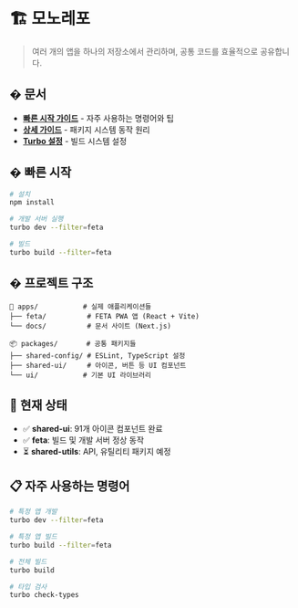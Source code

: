 # 🏗️ 모노레포

> 여러 개의 앱을 하나의 저장소에서 관리하며, 공통 코드를 효율적으로 공유합니다.

## � 문서

- **[빠른 시작 가이드](./docs/QUICK_START.md)** - 자주 사용하는 명령어와 팁
- **[상세 가이드](./docs/MONOREPO_GUIDE.md)** - 패키지 시스템 동작 원리
- **[Turbo 설정](./docs/TURBO_CONFIG.md)** - 빌드 시스템 설정

## � 빠른 시작

```bash
# 설치
npm install

# 개발 서버 실행
turbo dev --filter=feta

# 빌드
turbo build --filter=feta
```

## � 프로젝트 구조

```
📱 apps/           # 실제 애플리케이션들
├── feta/          # FETA PWA 앱 (React + Vite)
└── docs/          # 문서 사이트 (Next.js)

📦 packages/       # 공통 패키지들
├── shared-config/ # ESLint, TypeScript 설정
├── shared-ui/     # 아이콘, 버튼 등 UI 컴포넌트
└── ui/           # 기본 UI 라이브러리
```

## 🎯 현재 상태

- ✅ **shared-ui**: 91개 아이콘 컴포넌트 완료
- ✅ **feta**: 빌드 및 개발 서버 정상 동작
- ⏳ **shared-utils**: API, 유틸리티 패키지 예정

## 📋 자주 사용하는 명령어

```bash
# 특정 앱 개발
turbo dev --filter=feta

# 특정 앱 빌드
turbo build --filter=feta

# 전체 빌드
turbo build

# 타입 검사
turbo check-types
```
